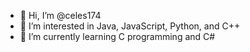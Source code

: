 - 👋 Hi, I’m @celes174
- 👀 I’m interested in Java, JavaScript, Python, and C++
- 🌱 I’m currently learning C programming and C#

<!---
celes174/celes174 is a ✨ special ✨ repository because its `README.md` (this file) appears on your GitHub profile.
You can click the Preview link to take a look at your changes.
--->
